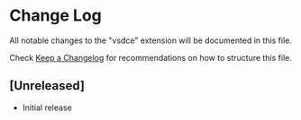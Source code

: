 # Change Log

All notable changes to the "vsdce" extension will be documented in this file.

Check [Keep a Changelog](http://keepachangelog.com/) for recommendations on how to structure this file.

## [Unreleased]

- Initial release